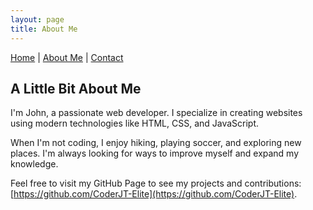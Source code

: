 ```yaml
---
layout: page
title: About Me
---
```


[Home](index.md) | [About Me](about.md) | [Contact](contact.md)

## A Little Bit About Me

I'm John, a passionate web developer. I specialize in creating websites using modern technologies like HTML, CSS, and JavaScript.

When I'm not coding, I enjoy hiking, playing soccer, and exploring new places. I'm always looking for ways to improve myself and expand my knowledge.

Feel free to visit my GitHub Page to see my projects and contributions: [https://github.com/CoderJT-Elite](https://github.com/CoderJT-Elite).
